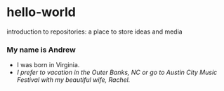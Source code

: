 # hello-world
introduction to repositories: a place to store ideas and media
### **My name is Andrew**
* I was born in Virginia. 
* _I prefer to vacation in the Outer Banks, NC or go to Austin City Music Festival with my beautiful wife, Rachel._
